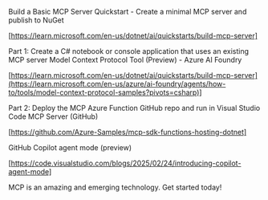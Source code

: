 Build a Basic MCP Server
Quickstart - Create a minimal MCP server and publish to NuGet

[https://learn.microsoft.com/en-us/dotnet/ai/quickstarts/build-mcp-server]

Part 1: Create a C# notebook or console application that uses an existing MCP server
Model Context Protocol Tool (Preview) - Azure AI Foundry

[https://learn.microsoft.com/en-us/dotnet/ai/quickstarts/build-mcp-server](https://learn.microsoft.com/en-us/azure/ai-foundry/agents/how-to/tools/model-context-protocol-samples?pivots=csharp)]

Part 2: Deploy the MCP Azure Function GitHub repo and run in Visual Studio Code
MCP Server (GitHub)

[https://github.com/Azure-Samples/mcp-sdk-functions-hosting-dotnet]

GitHub Copilot agent mode (preview)

[https://code.visualstudio.com/blogs/2025/02/24/introducing-copilot-agent-mode]

MCP is an amazing and emerging technology. Get started today!

